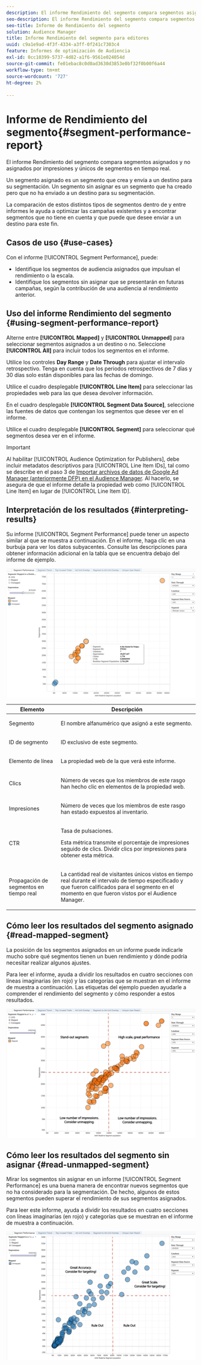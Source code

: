 ```yaml
---
description: El informe Rendimiento del segmento compara segmentos asignados y no asignados por impresiones y únicos de segmentos en tiempo real. Un segmento asignado es un segmento que crea y envía a un destino para su segmentación. Un segmento sin asignar es un segmento que ha creado pero que no ha enviado a un destino para su segmentación. La comparación de estos distintos tipos de segmentos dentro de y entre informes le ayuda a optimizar las campañas existentes y a encontrar segmentos que no tiene en cuenta y que puede que desee enviar a un destino para este fin.
seo-description: El informe Rendimiento del segmento compara segmentos asignados y no asignados por impresiones y únicos de segmentos en tiempo real. Un segmento asignado es un segmento que crea y envía a un destino para su segmentación. Un segmento sin asignar es un segmento que ha creado pero que no ha enviado a un destino para su segmentación. La comparación de estos distintos tipos de segmentos dentro de y entre informes le ayuda a optimizar las campañas existentes y a encontrar segmentos que no tiene en cuenta y que puede que desee enviar a un destino para este fin.
seo-title: Informe de Rendimiento del segmento
solution: Audience Manager
title: Informe Rendimiento del segmento para editores
uuid: c9a1e9ad-4f3f-4334-a3ff-0f241c7303c4
feature: Informes de optimización de Audiencia
exl-id: 0cc10399-5737-4d82-a1f6-9561e024054d
source-git-commit: fe01ebac8c0d0ad3630d3853e0bf32f0b00f6a44
workflow-type: tm+mt
source-wordcount: '727'
ht-degree: 2%

---
```


# Informe de Rendimiento del segmento{#segment-performance-report}

El informe Rendimiento del segmento compara segmentos asignados y no asignados por impresiones y únicos de segmentos en tiempo real.

Un segmento asignado es un segmento que crea y envía a un destino para su segmentación. Un segmento sin asignar es un segmento que ha creado pero que no ha enviado a un destino para su segmentación.

La comparación de estos distintos tipos de segmentos dentro de y entre informes le ayuda a optimizar las campañas existentes y a encontrar segmentos que no tiene en cuenta y que puede que desee enviar a un destino para este fin.

## Casos de uso {#use-cases}

Con el informe [!UICONTROL Segment Performance], puede:

* Identifique los segmentos de audiencia asignados que impulsan el rendimiento o la escala.
* Identifique los segmentos sin asignar que se presentarán en futuras campañas, según la contribución de una audiencia al rendimiento anterior.

## Uso del informe Rendimiento del segmento {#using-segment-performance-report}

Alterne entre **[!UICONTROL Mapped]** y **[!UICONTROL Unmapped]** para seleccionar segmentos asignados a un destino o no. Seleccione **[!UICONTROL All]** para incluir todos los segmentos en el informe.

Utilice los controles **Day Range** y **Date Through** para ajustar el intervalo retrospectivo. Tenga en cuenta que los periodos retrospectivos de 7 días y 30 días solo están disponibles para las fechas de domingo.

Utilice el cuadro desplegable **[!UICONTROL Line Item]** para seleccionar las propiedades web para las que desea devolver información.

En el cuadro desplegable **[!UICONTROL Segment Data Source]**, seleccione las fuentes de datos que contengan los segmentos que desee ver en el informe.

Utilice el cuadro desplegable **[!UICONTROL Segment]** para seleccionar qué segmentos desea ver en el informe.

>[!IMPORTANT]
>
>Al habilitar [!UICONTROL Audience Optimization for Publishers], debe incluir metadatos descriptivos para [!UICONTROL Line Item IDs], tal como se describe en el paso 3 de [Importar archivos de datos de Google Ad Manager (anteriormente DFP) en el Audience Manager](../../../reporting/audience-optimization-reports/aor-publishers/import-dfp.md). Al hacerlo, se asegura de que el informe detalle la propiedad web como [!UICONTROL Line Item] en lugar de [!UICONTROL Line Item ID].

## Interpretación de los resultados {#interpreting-results}

Su informe [!UICONTROL Segment Performance] puede tener un aspecto similar al que se muestra a continuación. En el informe, haga clic en una burbuja para ver los datos subyacentes. Consulte las descripciones para obtener información adicional en la tabla que se encuentra debajo del informe de ejemplo.

![](assets/publisher_segment_performance.png)

<table id="table_AFE2540583C34835B04584693ADFD26A"> 
 <thead> 
  <tr> 
   <th colname="col1" class="entry"> Elemento </th> 
   <th colname="col2" class="entry"> Descripción </th> 
  </tr>
 </thead>
 <tbody> 
  <tr> 
   <td colname="col1"> <p>Segmento </p> </td> 
   <td colname="col2"> <p>El nombre alfanumérico que asignó a este segmento. </p> </td> 
  </tr> 
  <tr> 
   <td colname="col1"> <p>ID de segmento </p> </td> 
   <td colname="col2"> <p>ID exclusivo de este segmento. </p> </td> 
  </tr> 
  <tr> 
   <td colname="col1"> <p>Elemento de línea </p> </td> 
   <td colname="col2"> <p>La propiedad web de la que verá este informe. </p> </td> 
  </tr> 
  <tr> 
   <td colname="col1"> <p>Clics </p> </td> 
   <td colname="col2"> <p>Número de veces que los miembros de este rasgo han hecho clic en elementos de la propiedad web. </p> </td> 
  </tr> 
  <tr> 
   <td colname="col1"> <p>Impresiones </p> </td> 
   <td colname="col2"> <p>Número de veces que los miembros de este rasgo han estado expuestos al inventario. </p> </td> 
  </tr> 
  <tr> 
   <td colname="col1"> <p>CTR </p> </td> 
   <td colname="col2"> <p>Tasa de pulsaciones. </p> <p>Esta métrica transmite el porcentaje de impresiones seguido de clics. Dividir clics por impresiones para obtener esta métrica. </p> </td> 
  </tr> 
  <tr> 
   <td colname="col1"> <p>Propagación de segmentos en tiempo real </p> </td> 
   <td colname="col2"> <p>La cantidad real de visitantes únicos vistos en tiempo real durante el intervalo de tiempo especificado y que fueron calificados para el segmento en el momento en que fueron vistos por el <span class="keyword"> Audience Manager</span>. </p> </td> 
  </tr> 
 </tbody> 
</table>

## Cómo leer los resultados del segmento asignado {#read-mapped-segment}

La posición de los segmentos asignados en un informe puede indicarle mucho sobre qué segmentos tienen un buen rendimiento y dónde podría necesitar realizar algunos ajustes.

Para leer el informe, ayuda a dividir los resultados en cuatro secciones con líneas imaginarias (en rojo) y las categorías que se muestran en el informe de muestra a continuación. Las etiquetas del ejemplo pueden ayudarle a comprender el rendimiento del segmento y cómo responder a estos resultados.

![](assets/publisher_segment_performance_mapped.png)

## Cómo leer los resultados del segmento sin asignar {#read-unmapped-segment}

Mirar los segmentos sin asignar en un informe [!UICONTROL Segment Performance] es una buena manera de encontrar nuevos segmentos que no ha considerado para la segmentación. De hecho, algunos de estos segmentos pueden superar el rendimiento de sus segmentos asignados.

Para leer este informe, ayuda a dividir los resultados en cuatro secciones con líneas imaginarias (en rojo) y categorías que se muestran en el informe de muestra a continuación.

![](assets/publisher_segment_performance_unmapped.png)
